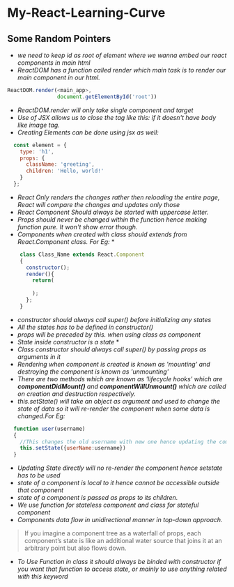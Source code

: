 # My-React-Learning-Curve

## Some Random Pointers

* *we need to keep id as root of element where we wanna embed our react components in main html*
* *ReactDOM has a function called render which main task is to render our main component in our html.*
``` javascript
ReactDOM.render(<main_app>,
                document.getElementById('root'))
```
* *ReactDOM.render will only take single component and target*
* *Use of JSX allows us to close the tag like this: <tagName/> if it doesn't have body like image tag.*
* *Creating Elements can be done using jsx as well:*
```javascript
  const element = {
    type: 'h1',
    props: {
      className: 'greeting',
      children: 'Hello, world!'
    }
  };

```
* *React Only renders the changes rather then reloading the entire page, React will compare the changes and updates only those*
* *React Component Should always be started with uppercase letter.*
* *Props should never be changed within the function hence making function pure. It won't show error though.*
* *Components when created with class should extends from React.Component class. For Eg:* *
```javascript
    class Class_Name extends React.Component
    {
      constructor();
      render(){
        return(
        
        );
      };
    }
```
* *constructor should always call super() before initializing any states*
* *All the states has to be defined in constructor()*
* *props will be preceded by this. when using class as component*
* *State inside constructor is a state* *
* *Class constructor should always call super() by passing props as arguments in it* 
* *Rendering when component is created is known as 'mounting' and destroying the component is known as 'unmounting'*
* *There are two methods which are known as 'lifecycle hooks' which are **componentDidMount()** and          **componentWillUnmount()** which    are called on creation and destruction respectively.*
* *this.setState() will take an object as argument and used to change the state of data so it will re-render the component      when some data is changed.For Eg:*
```javascript
  function user(username)
  {
    //This changes the old username with new one hence updating the component
    this.setState({userName:username})
  }
```
* *Updating State directly will no re-render the component hence setstate has to be used*
* *state of a component is local to it hence cannot be accessible outside that component*
* *state of a component is passed as props to its children.*
* *We use function for stateless component and class for stateful component*
* *Components data flow in unidirectional manner in top-down approach.*
> If you imagine a component tree as a waterfall of props, each component’s state is like an additional water source that joins it at an arbitrary point but also flows down.

* *To Use Function in class it should always be binded with constructor if you want that function to access state, or mainly    to use anything related with this keyword*


